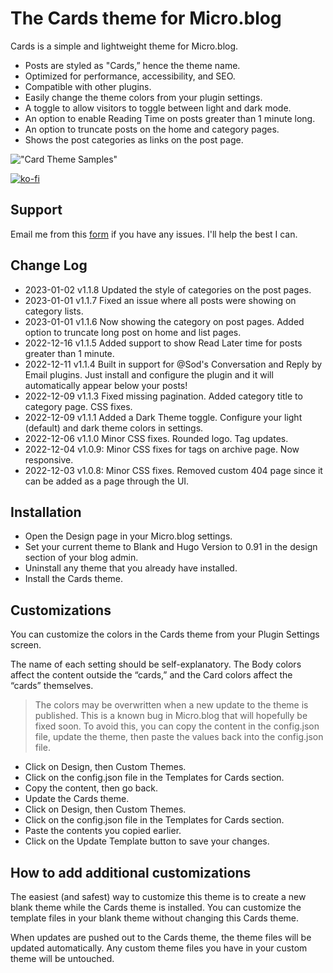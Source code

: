 # The Cards theme for Micro.blog

Cards is a simple and lightweight theme for Micro.blog.

- Posts are styled as "Cards,” hence the theme name.
- Optimized for performance, accessibility, and SEO.
- Compatible with other plugins.
- Easily change the theme colors from your plugin settings.
- A toggle to allow visitors to toggle between light and dark mode.
- An option to enable Reading Time on posts greater than 1 minute long.
- An option to truncate posts on the home and category pages.
- Shows the post categories as links on the post page.

!["Card Theme Samples"](https://raw.githubusercontent.com/ericgregorich/micro-blog-cards-theme/master/screenshot.png)

[![ko-fi](https://ko-fi.com/img/githubbutton_sm.svg)](https://ko-fi.com/M4M0DLOZR)

## Support

Email me from this [form](https://ericgregorich.com/email/) if you have any issues. I'll help the best I can.

## Change Log

- 2023-01-02 v1.1.8 Updated the style of categories on the post pages.
- 2023-01-01 v1.1.7 Fixed an issue where all posts were showing on category lists.
- 2023-01-01 v1.1.6 Now showing the category on post pages. Added option to truncate long post on home and list pages.
- 2022-12-16 v1.1.5 Added support to show Read Later time for posts greater than 1 minute.
- 2022-12-11 v1.1.4 Built in support for @Sod's Conversation and Reply by Email plugins. Just install and configure the plugin and it will automatically appear below your posts!
- 2022-12-09 v1.1.3 Fixed missing pagination. Added category title to category page. CSS fixes.
- 2022-12-09 v1.1.1 Added a Dark Theme toggle. Configure your light (default) and dark theme colors in settings.
- 2022-12-06 v1.1.0 Minor CSS fixes. Rounded logo. Tag updates.
- 2022-12-04 v1.0.9: Minor CSS fixes for tags on archive page. Now responsive.
- 2022-12-03 v1.0.8: Minor CSS fixes. Removed custom 404 page since it can be added as a page through the UI.

## Installation

- Open the Design page in your Micro.blog settings.
- Set your current theme to Blank and Hugo Version to 0.91 in the design section of your blog admin.
- Uninstall any theme that you already have installed.
- Install the Cards theme.

## Customizations

You can customize the colors in the Cards theme from your Plugin Settings screen.

The name of each setting should be self-explanatory. The Body colors affect the content outside the “cards,” and the Card colors affect the “cards” themselves.

> The colors may be overwritten when a new update to the theme is published. This is a known bug in Micro.blog that will hopefully be fixed soon. To avoid this, you can copy the content in the config.json file, update the theme, then paste the values back into the config.json file.

- Click on Design, then Custom Themes.
- Click on the config.json file in the Templates for Cards section.
- Copy the content, then go back.
- Update the Cards theme.
- Click on Design, then Custom Themes.
- Click on the config.json file in the Templates for Cards section.
- Paste the contents you copied earlier.
- Click on the Update Template button to save your changes.

## How to add additional customizations

The easiest (and safest) way to customize this theme is to create a new blank theme while the Cards theme is installed. You can customize the template files in your blank theme without changing this Cards theme.

When updates are pushed out to the Cards theme, the theme files will be updated automatically. Any custom theme files you have in your custom theme will be untouched.
